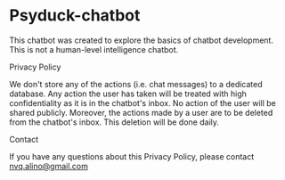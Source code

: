 # Psyduck-chatbot

This chatbot was created to explore the basics of chatbot development. This is not a human-level intelligence chatbot.


Privacy Policy

We don't store any of the actions (i.e. chat messages) to a dedicated database. Any action the user has taken will be treated with high confidentiality as it is in the chatbot's inbox. No action of the user will be shared publicly. Moreover, the actions made by a user are to be deleted from the chatbot's inbox. This deletion will be done daily.


Contact

If you have any questions about this Privacy Policy, please contact nvq.alino@gmail.com

